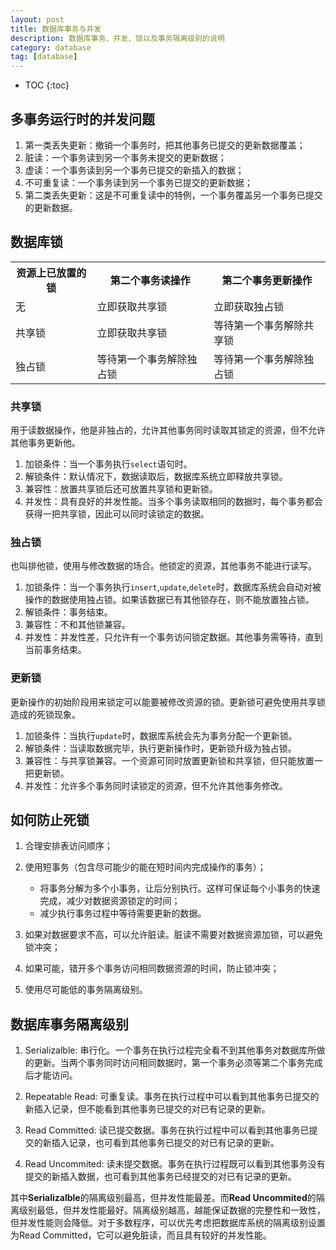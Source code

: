 ```yaml
---
layout: post
title: 数据库事务与并发
description: 数据库事务、并发、锁以及事务隔离级别的说明
category: database
tag: [database]
---
```


* TOC
{:toc}

## 多事务运行时的并发问题

1. 第一类丢失更新：撤销一个事务时，把其他事务已提交的更新数据覆盖；
2. 脏读：一个事务读到另一个事务未提交的更新数据；
3. 虚读：一个事务读到另一个事务已提交的新插入的数据；
4. 不可重复读：一个事务读到另一个事务已提交的更新数据；
5. 第二类丢失更新：这是不可重复读中的特例，一个事务覆盖另一个事务已提交的更新数据。

## 数据库锁

<table class="table table-bordered">
    <tr>
        <th>资源上已放置的锁</th>
        <th>第二个事务读操作</th>
        <th>第二个事务更新操作</th>
    </tr>
    <tr>
        <td>无</td>
        <td>立即获取共享锁</td>
        <td>立即获取独占锁</td>
    </tr>
    <tr>
        <td>共享锁</td>
        <td>立即获取共享锁</td>
        <td>等待第一个事务解除共享锁</td>
    </tr>
    <tr>
        <td>独占锁</td>
        <td>等待第一个事务解除独占锁</td>
        <td>等待第一个事务解除独占锁</td>
    </tr>
</table>

### 共享锁

用于读数据操作，他是非独占的，允许其他事务同时读取其锁定的资源，但不允许其他事务更新他。

1. 加锁条件：当一个事务执行`select`语句时。
2. 解锁条件：默认情况下，数据读取后，数据库系统立即释放共享锁。
3. 兼容性：放置共享锁后还可放置共享锁和更新锁。
4. 并发性：具有良好的并发性能。当多个事务读取相同的数据时，每个事务都会获得一把共享锁，因此可以同时读锁定的数据。

### 独占锁

也叫排他锁，使用与修改数据的场合。他锁定的资源，其他事务不能进行读写。

1. 加锁条件：当一个事务执行`insert`,`update`,`delete`时，数据库系统会自动对被操作的数据使用独占锁。如果该数据已有其他锁存在，则不能放置独占锁。
2. 解锁条件：事务结束。
3. 兼容性：不和其他锁兼容。
4. 并发性：并发性差，只允许有一个事务访问锁定数据。其他事务需等待，直到当前事务结束。

### 更新锁

更新操作的初始阶段用来锁定可以能要被修改资源的锁。更新锁可避免使用共享锁造成的死锁现象。

1. 加锁条件：当执行`update`时，数据库系统会先为事务分配一个更新锁。
2. 解锁条件：当读取数据完毕，执行更新操作时，更新锁升级为独占锁。
3. 兼容性：与共享锁兼容。一个资源可同时放置更新锁和共享锁，但只能放置一把更新锁。
4. 并发性：允许多个事务同时读锁定的资源，但不允许其他事务修改。

## 如何防止死锁

1. 合理安排表访问顺序；
2. 使用短事务（包含尽可能少的能在短时间内完成操作的事务）；

    + 将事务分解为多个小事务，让后分别执行。这样可保证每个小事务的快速完成，减少对数据资源锁定的时间；
    + 减少执行事务过程中等待需要更新的数据。

3. 如果对数据要求不高，可以允许脏读。脏读不需要对数据资源加锁，可以避免锁冲突；

4. 如果可能，错开多个事务访问相同数据资源的时间，防止锁冲突；

5. 使用尽可能低的事务隔离级别。


## 数据库事务隔离级别

1. Serializalble: 串行化。一个事务在执行过程完全看不到其他事务对数据库所做的更新。当两个事务同时访问相同数据时，第一个事务必须等第二个事务完成后才能访问。

2. Repeatable Read: 可重复读。事务在执行过程中可以看到其他事务已提交的新插入记录，但不能看到其他事务已提交的对已有记录的更新。

3. Read Committed: 读已提交数据。事务在执行过程中可以看到其他事务已提交的新插入记录，也可看到其他事务已提交的对已有记录的更新。

4. Read Uncommited: 读未提交数据。事务在执行过程既可以看到其他事务没有提交的新插入数据，也可看到其他事务已经提交的对已有记录的更新。


其中**Serializalble**的隔离级别最高，但并发性能最差。而**Read Uncommited**的隔离级别最低，但并发性能最好。隔离级别越高，越能保证数据的完整性和一致性，但并发性能则会降低。对于多数程序，可以优先考虑把数据库系统的隔离级别设置为Read Committed，它可以避免脏读，而且具有较好的并发性能。